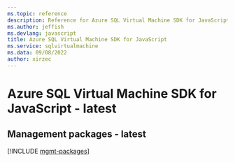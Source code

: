 ```yaml
---
ms.topic: reference
description: Reference for Azure SQL Virtual Machine SDK for JavaScript
ms.author: jeffish
ms.devlang: javascript
title: Azure SQL Virtual Machine SDK for JavaScript
ms.service: sqlvirtualmachine
ms.data: 09/08/2022
author: xirzec
---
```

# Azure SQL Virtual Machine SDK for JavaScript - latest

## Management packages - latest
[!INCLUDE [mgmt-packages](sql-virtual-machine-mgmt-index.md)]